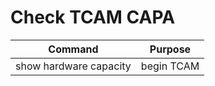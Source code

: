 # Check TCAM CAPA
| Command | 	Purpose |
| --- | --- |
|show hardware capacity | begin TCAM|Displays Capacity Performance|
